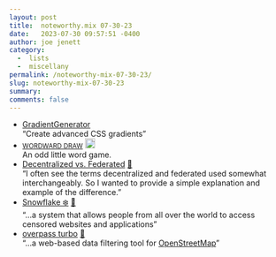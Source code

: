 ```yaml
---
layout: post
title:  noteworthy.mix 07-30-23
date:   2023-07-30 09:57:51 -0400
author: joe jenett
category:
  -  lists
  -  miscellany
permalink: /noteworthy-mix-07-30-23/
slug: noteworthy-mix-07-30-23
summary: 
comments: false
---
```

<ul class="links">
	<li><a title="GradientGenerator" href="https://ggradient.com/">GradientGenerator</a><br>“Create advanced CSS gradients”</li>
	<li><a title="WORDWARD DRAW" href="https://managore.itch.io/wordward-draw"><small>WORDWARD DRAW</small></a> <a class="normaltext" title="source" href="https://waxy.org/2023/07/wordward-draw/"><img src="https://iwebthings.joejenett.com/images/left-arrow.png" alt="" width="18"></a><br>An odd little word game.</li>
	<li><a title="Decentralized vs. Federated - Kevin Cox" href="https://kevincox.ca/2023/07/20/decentralized-vs-federated/">Decentralized vs. Federated</a> <a href="https://pinboard.in/u:mikael">📌</a><br>“I often see the terms decentralized and federated used somewhat interchangeably. So I wanted to provide a simple explanation and example of the difference.”</li>
	<li><a title="Snowflake ❄️" href="https://snowflake.torproject.org/">Snowflake ❄️</a> <a href="https://pinboard.in/u:sachaa">📌</a><br>“...a system that allows people from all over the world to access censored websites and applications”</li>
	<li><a title="overpass turbo" href="https://overpass-turbo.eu/">overpass turbo</a> <a href="https://pinboard.in/u:angusf">📌</a><br>“...a web-based data filtering tool for <a href="http://www.openstreetmap.org">OpenStreetMap</a>”</li>
</ul>
<a style="display:none;" href="https://brid.gy/publish/mastodon"><small>(cross-posted to mastodon)</small></a>